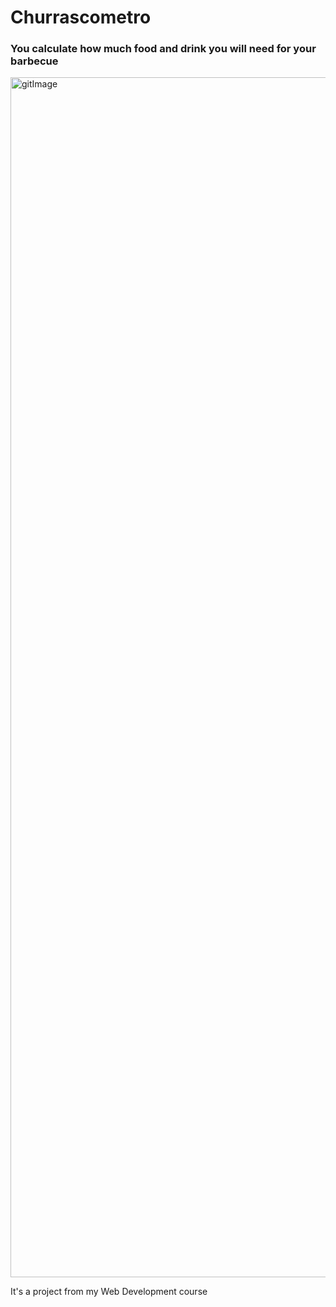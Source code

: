 # Churrascometro

<h3>You calculate how much food and drink you will need for your barbecue</h3>

<img width="1920" alt="gitImage" src="https://user-images.githubusercontent.com/88400048/236578562-5f444c46-4595-439e-a801-a0bd361cee91.png">


<p>It's a project from my Web Development course</p>
























